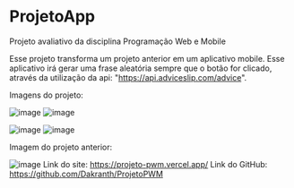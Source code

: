 # ProjetoApp
Projeto avaliativo da disciplina Programação Web e Mobile

Esse projeto transforma um projeto anterior em um aplicativo mobile. Esse aplicativo irá gerar uma frase aleatória sempre que o botão for clicado, através da utilização
da api: "https://api.adviceslip.com/advice".

Imagens do projeto:

![image](https://user-images.githubusercontent.com/72579975/172759320-8f72c936-28e4-43de-85ed-d370062d3311.png)
![image](https://user-images.githubusercontent.com/72579975/172759340-55910b7c-6c3e-462b-b58b-0c6583c97a63.png)

![image](https://user-images.githubusercontent.com/72579975/172759351-ca05730c-2eaa-424d-bc40-ecc37f1a09c6.png)
![image](https://user-images.githubusercontent.com/72579975/172759356-bc6b7c9c-03ff-488e-b72f-a971b19f3cc9.png)

Imagem do projeto anterior:

![image](https://user-images.githubusercontent.com/72579975/172759018-dc95f8c5-db83-47fc-999d-4d78e74035f2.png)
Link do site: https://projeto-pwm.vercel.app/
Link do GitHub: https://github.com/Dakranth/ProjetoPWM
